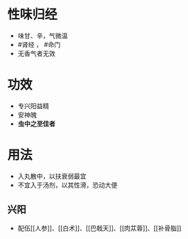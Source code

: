 # 性味归经
- 味甘、辛，气微温
-  #肾经 ， #命门 
-  无香气者无效
# 功效
- 专兴阳益精
- 安神魄
- **虫中之至佳者**
# 用法
- 入丸散中，以扶衰弱最宜
- 不宜入于汤剂，以其性滑，恐动大便
## 兴阳
- 配伍[[人参]]、[[白术]]、[[巴戟天]]、[[肉苁蓉]]、[[补骨脂]]